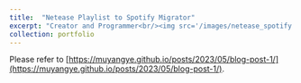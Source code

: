 ```yaml
---
title:  "Netease Playlist to Spotify Migrator"
excerpt: "Creator and Programmer<br/><img src='/images/netease_spotify.png'>"
collection: portfolio
---
```


Please refer to [https://muyangye.github.io/posts/2023/05/blog-post-1/](https://muyangye.github.io/posts/2023/05/blog-post-1/).